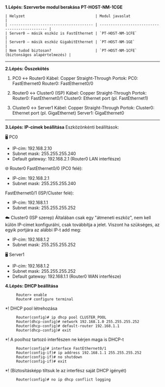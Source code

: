 **1.Lépés: Szerverbe modul berakása**
    **PT-HOST-NM-1CGE**
    
    | Helyzet                                | Modul javaslat                                 |
    | -------------------------------------- | ---------------------------------------------- |
    | Server0 – másik eszköz is FastEthernet | `PT-HOST-NM-1CFE`                              |
    | Server0 – másik eszköz GigabitEthernet | `PT-HOST-NM-1GE`                               |
    | Nem tudod biztosan?                    | `PT-HOST-NM-1CFE` (biztonságos alapértelmezés) |

---
**2.Lépés: Összekötés**

   1. PC0 ↔ Router0
      Kábel: Copper Straight-Through
      Portok:
        PC0: FastEthernet0
        Router0: FastEthernet0/0

   2. Router0 ↔ Cluster0 (ISP)
      Kábel: Copper Straight-Through
      Portok:
        Router0: FastEthernet0/1
        Cluster0: Ethernet port (pl. FastEthernet1)

   3. Cluster0 ↔ Server1
      Kábel: Copper Straight-Through
      Portok:
        Cluster0: Ethernet port (pl. GigaEthernet)
        Server1: GigaEthernet0

---
**3.Lépés: IP-címek beállítása**
Eszközönkénti beállítások:

🖥️ PC0
*   IP-cím: 192.168.2.10
*   Subnet mask: 255.255.255.240
*   Default gateway: 192.168.2.1 (Router0 LAN interfésze)

🌐 Router0
FastEthernet0/0 (PC0 felé):
*   IP-cím: 192.168.2.1
*   Subnet mask: 255.255.255.240

FastEthernet0/1 (ISP/Cluster felé):
*   IP-cím: 192.168.1.1
*   Subnet mask: 255.255.255.252

☁️ Cluster0 (ISP szerep)
Általában csak egy "átmeneti eszköz", nem kell külön IP-címet konfigurálni, csak továbbítja a jelet. Viszont ha szükséges, az egyik portjára az alábbi IP-t add meg:
*   IP-cím: 192.168.1.2
*   Subnet mask: 255.255.255.252

🖥️ Server1
*   IP-cím: 192.168.1.2
*   Subnet mask: 255.255.255.252
*   Default gateway: 192.168.1.1 (Router0 WAN interfésze)

**4.Lépés: DHCP beállítása**

         Router> enable
         Router# configure terminal
   
   *! DHCP pool létrehozása
    
         Router(config)# ip dhcp pool CLUSTER_POOL
         Router(dhcp-config)# network 192.168.1.0 255.255.255.252
         Router(dhcp-config)# default-router 192.168.1.1
         Router(dhcp-config)# exit
   
   *! A poolhoz tartozó interfészen ne kérjen maga is DHCP-t
   
         Router(config)# interface FastEthernet0/1
         Router(config-if)# ip address 192.168.1.1 255.255.255.252
         Router(config-if)# no shutdown
         Router(config-if)# exit
   
   *! (Biztosításképp tiltsuk le az interfész saját DHCP igényét)
   
         Router(config)# no ip dhcp conflict logging
